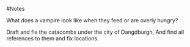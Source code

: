 #Notes

What does a vampire look like when they feed or are overly hungry?

Draft and fix the catacombs under the city of Dangdburgh, And find all references to them and fix locations.

